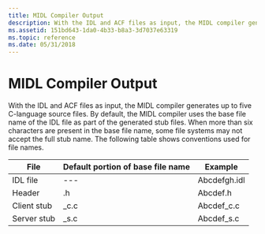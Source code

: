```yaml
---
title: MIDL Compiler Output
description: With the IDL and ACF files as input, the MIDL compiler generates up to five C-language source files.
ms.assetid: 151bd643-1da0-4b33-b8a3-3d7037e63319
ms.topic: reference
ms.date: 05/31/2018
---
```


# MIDL Compiler Output

With the IDL and ACF files as input, the MIDL compiler generates up to five C-language source files. By default, the MIDL compiler uses the base file name of the IDL file as part of the generated stub files. When more than six characters are present in the base file name, some file systems may not accept the full stub name. The following table shows conventions used for file names.



| File        | Default portion of base file name | Example      |
|-------------|-----------------------------------|--------------|
| IDL file    | ---                               | Abcdefgh.idl |
| Header      | .h                                | Abcdef.h     |
| Client stub | \_c.c                             | Abcdef\_c.c  |
| Server stub | \_s.c                             | Abcdef\_s.c  |



 

 

 




